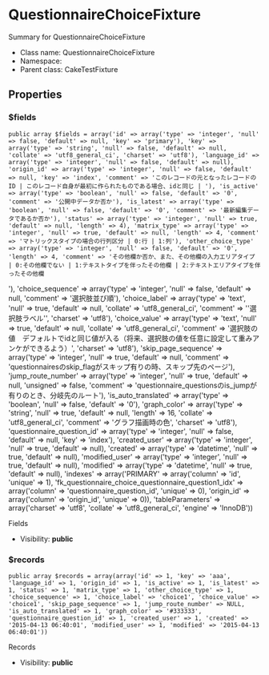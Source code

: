 QuestionnaireChoiceFixture
===============

Summary for QuestionnaireChoiceFixture




* Class name: QuestionnaireChoiceFixture
* Namespace: 
* Parent class: CakeTestFixture





Properties
----------


### $fields

    public array $fields = array('id' => array('type' => 'integer', 'null' => false, 'default' => null, 'key' => 'primary'), 'key' => array('type' => 'string', 'null' => false, 'default' => null, 'collate' => 'utf8_general_ci', 'charset' => 'utf8'), 'language_id' => array('type' => 'integer', 'null' => false, 'default' => null), 'origin_id' => array('type' => 'integer', 'null' => false, 'default' => null, 'key' => 'index', 'comment' => 'このレコードの元となったレコードのID | このレコード自身が最初に作られたものである場合、idと同じ | '), 'is_active' => array('type' => 'boolean', 'null' => false, 'default' => '0', 'comment' => '公開中データか否か'), 'is_latest' => array('type' => 'boolean', 'null' => false, 'default' => '0', 'comment' => '最新編集データであるか否か'), 'status' => array('type' => 'integer', 'null' => true, 'default' => null, 'length' => 4), 'matrix_type' => array('type' => 'integer', 'null' => true, 'default' => null, 'length' => 4, 'comment' => 'マトリックスタイプの場合の行列区分 | 0:行 | 1:列'), 'other_choice_type' => array('type' => 'integer', 'null' => false, 'default' => '0', 'length' => 4, 'comment' => 'その他欄か否か、また、その他欄の入力エリアタイプ | 0:その他欄でない | 1:テキストタイプを伴ったその他欄 | 2:テキストエリアタイプを伴ったその他欄

'), 'choice_sequence' => array('type' => 'integer', 'null' => false, 'default' => null, 'comment' => '選択肢並び順'), 'choice_label' => array('type' => 'text', 'null' => true, 'default' => null, 'collate' => 'utf8_general_ci', 'comment' => '\'選択肢ラベル\'', 'charset' => 'utf8'), 'choice_value' => array('type' => 'text', 'null' => true, 'default' => null, 'collate' => 'utf8_general_ci', 'comment' => '選択肢の値　デフォルトでidと同じ値が入る（将来、選択肢の値を任意に設定して重みアンケができるよう）', 'charset' => 'utf8'), 'skip_page_sequence' => array('type' => 'integer', 'null' => true, 'default' => null, 'comment' => 'questionnairesのskip_flagがスキップ有りの時、スキップ先のページ'), 'jump_route_number' => array('type' => 'integer', 'null' => true, 'default' => null, 'unsigned' => false, 'comment' => 'questionnaire_questionsのis_jumpが有りのとき、分岐先のルート'), 'is_auto_translated' => array('type' => 'boolean', 'null' => false, 'default' => '0'), 'graph_color' => array('type' => 'string', 'null' => true, 'default' => null, 'length' => 16, 'collate' => 'utf8_general_ci', 'comment' => 'グラフ描画時の色', 'charset' => 'utf8'), 'questionnaire_question_id' => array('type' => 'integer', 'null' => false, 'default' => null, 'key' => 'index'), 'created_user' => array('type' => 'integer', 'null' => true, 'default' => null), 'created' => array('type' => 'datetime', 'null' => true, 'default' => null), 'modified_user' => array('type' => 'integer', 'null' => true, 'default' => null), 'modified' => array('type' => 'datetime', 'null' => true, 'default' => null), 'indexes' => array('PRIMARY' => array('column' => 'id', 'unique' => 1), 'fk_questionnaire_choice_questionnaire_question1_idx' => array('column' => 'questionnaire_question_id', 'unique' => 0), 'origin_id' => array('column' => 'origin_id', 'unique' => 0)), 'tableParameters' => array('charset' => 'utf8', 'collate' => 'utf8_general_ci', 'engine' => 'InnoDB'))

Fields



* Visibility: **public**


### $records

    public array $records = array(array('id' => 1, 'key' => 'aaa', 'language_id' => 1, 'origin_id' => 1, 'is_active' => 1, 'is_latest' => 1, 'status' => 1, 'matrix_type' => 1, 'other_choice_type' => 1, 'choice_sequence' => 1, 'choice_label' => 'choice1', 'choice_value' => 'choice1', 'skip_page_sequence' => 1, 'jump_route_number' => NULL, 'is_auto_translated' => 1, 'graph_color' => '#333333', 'questionnaire_question_id' => 1, 'created_user' => 1, 'created' => '2015-04-13 06:40:01', 'modified_user' => 1, 'modified' => '2015-04-13 06:40:01'))

Records



* Visibility: **public**



